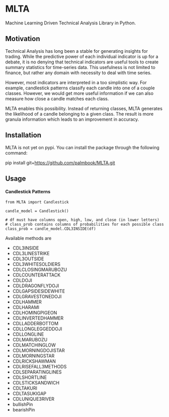 # MLTA
Machine Learning Driven Technical Analysis Library in Python.

## Motivation
Technical Analysis has long been a stable for generating insights for trading. While the predictive power of each individual indicator is up for a debate, it is no denying that technical indicators are useful tools to create summary statistics for time-series data. This usefulness is not limited to finance, but rather any domain with necessity to deal with time series.

However, most indicators are interpreted in a too simplistic way. For example, candlestick patterns classify each candle into one of a couple classes. However, we would get more useful information if we can also measure how close a candle matches each class.

MLTA enables this possibility. Instead of returning classes, MLTA generates the likelihood of a candle belonging to a given class. The result is more granula information which leads to an improvement in accuracy.

## Installation

MLTA is not yet on pypi. You can install the package through the following command:

pip install git+https://github.com/palmbook/MLTA.git

## Usage

#### Candlestick Patterns

	from MLTA import Candlestick

	candle_model = Candlestick()

	# df must have columns open, high, low, and close (in lower letters)
	# class_prob contains columns of probabilities for each possible class
	class_prob = candle_model.CDL3INSIDE(df)

Available methods are

* CDL3INSIDE
* CDL3LINESTRIKE
* CDL3OUTSIDE
* CDL3WHITESOLDIERS
* CDLCLOSINGMARUBOZU
* CDLCOUNTERATTACK
* CDLDOJI
* CDLDRAGONFLYDOJI
* CDLGAPSIDESIDEWHITE
* CDLGRAVESTONEDOJI
* CDLHAMMER
* CDLHARAMI
* CDLHOMINGPIGEON
* CDLINVERTEDHAMMER
* CDLLADDERBOTTOM
* CDLLONGLEGGEDDOJI
* CDLLONGLINE
* CDLMARUBOZU
* CDLMATCHINGLOW
* CDLMORNINGDOJISTAR
* CDLMORNINGSTAR
* CDLRICKSHAWMAN
* CDLRISEFALL3METHODS
* CDLSEPARATINGLINES
* CDLSHORTLINE
* CDLSTICKSANDWICH
* CDLTAKURI
* CDLTASUKIGAP
* CDLUNIQUE3RIVER
* bullishPin
* bearishPin
